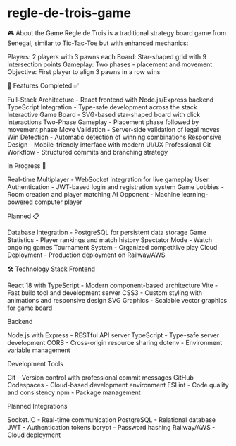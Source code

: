 # regle-de-trois-game
🎮 About the Game
Règle de Trois is a traditional strategy board game from Senegal, similar to Tic-Tac-Toe but with enhanced mechanics:

Players: 2 players with 3 pawns each
Board: Star-shaped grid with 9 intersection points
Gameplay: Two phases - placement and movement
Objective: First player to align 3 pawns in a row wins

🚀 Features
Completed ✅

 Full-Stack Architecture - React frontend with Node.js/Express backend
 TypeScript Integration - Type-safe development across the stack
 Interactive Game Board - SVG-based star-shaped board with click interactions
 Two-Phase Gameplay - Placement phase followed by movement phase
 Move Validation - Server-side validation of legal moves
 Win Detection - Automatic detection of winning combinations
 Responsive Design - Mobile-friendly interface with modern UI/UX
 Professional Git Workflow - Structured commits and branching strategy

In Progress 🔨

 Real-time Multiplayer - WebSocket integration for live gameplay
 User Authentication - JWT-based login and registration system
 Game Lobbies - Room creation and player matching
 AI Opponent - Machine learning-powered computer player

Planned 📋

 Database Integration - PostgreSQL for persistent data storage
 Game Statistics - Player rankings and match history
 Spectator Mode - Watch ongoing games
 Tournament System - Organized competitive play
 Cloud Deployment - Production deployment on Railway/AWS

🛠️ Technology Stack
Frontend

React 18 with TypeScript - Modern component-based architecture
Vite - Fast build tool and development server
CSS3 - Custom styling with animations and responsive design
SVG Graphics - Scalable vector graphics for game board

Backend

Node.js with Express - RESTful API server
TypeScript - Type-safe server development
CORS - Cross-origin resource sharing
dotenv - Environment variable management

Development Tools

Git - Version control with professional commit messages
GitHub Codespaces - Cloud-based development environment
ESLint - Code quality and consistency
npm - Package management

Planned Integrations

Socket.IO - Real-time communication
PostgreSQL - Relational database
JWT - Authentication tokens
bcrypt - Password hashing
Railway/AWS - Cloud deployment




